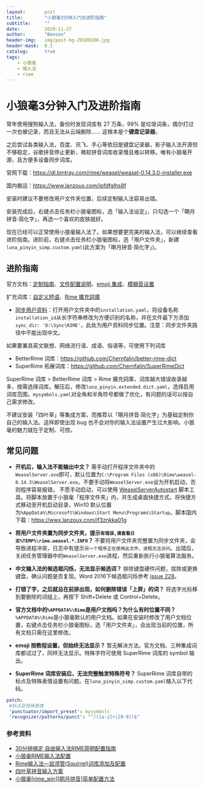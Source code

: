 ```yaml
---
layout:       post
title:        "小狼毫3分钟入门及进阶指南"
subtitle:     ""
date:         2020-11-27
author:       "Benson"
header-img:   img/post-bg-20180108.jpg
header-mask:  0.3
catalog:      true
tags:
    - 小狼毫
    - 输入法
	- rime
---
```

# 小狼毫3分钟入门及进阶指南

常年使用搜狗输入法，备份时发现词库有 27 万条，99% 是垃圾词条，偶尔打过一次也被记录，而且无法从云端删除…… 这根本是个**键盘记录器**。

之后尝试各类输入法，百度、讯飞、手心等依旧是键盘记录器，影子输入法开源但不够稳定，谷歌拼音停止更新，微软拼音词库收录慢且难以转移。唯有小狼毫开源，且方便多设备同步词库。

官网下载：https://dl.bintray.com/rime/weasel/weasel-0.14.3.0-installer.exe

国内搬运：https://www.lanzoux.com/ipfdfglhs8f

安装时建议不要修改用户文件夹位置，后续定制输入法容易出错。

安装完成后，右键点击任务栏小狼毫图标，选「输入法设定」，只勾选一个「朙月拼音·简化字」，再选一个喜欢的皮肤就好。

现在已经可以正常使用小狼毫输入法了。如果想要更完美的输入法，可以继续查看进阶指南。进阶前，右键点击任务栏小狼毫图标，选「用户文件夹」，新建 `luna_pinyin_simp.custom.yaml`(此方案为「朙月拼音·简化字」)。

## 进阶指南
官方文档：[定制指南](https://github.com/rime/home/wiki/CustomizationGuide)、[文件配置说明](https://github.com/rime/home/wiki/RimeWithSchemata#rime-%E4%B8%AD%E7%9A%84%E6%95%B8%E6%93%9A%E6%96%87%E4%BB%B6%E5%88%86%E4%BD%88%E5%8F%8A%E4%BD%9C%E7%94%A8)、[emoji 集成](https://github.com/rime/rime-emoji)、[模糊音设置](https://github.com/rime/home/wiki/CustomizationGuide#%E6%A8%A1%E7%B3%8A%E9%9F%B3)

扩充词库：[自定义短语](https://gist.github.com/lotem/5440677)、[Rime 擴充詞庫](https://github.com/rime-aca/dictionaries)

* [同步用户资料](https://github.com/rime/home/wiki/UserGuide#%E5%90%8C%E6%AD%A5%E7%94%A8%E6%88%B6%E8%B3%87%E6%96%99)：打开用户文件夹中的`installation.yaml`，将设备名称`installation_id`从长字符串修改为方便识别的名称，并在文件最下方添加`sync_dir: 'D:\Sync\RIME'`，此处为用户资料同步位置。注意：同步文件夹路径中不能出现中文。

如果要兼具英文联想、网络流行语、成语、俗语等，可使用下列词库
* BetterRime 词库：https://github.com/Chernfalin/better-rime-dict
* SuperRime 拓展词库：https://github.com/Chernfalin/SuperRimeDict

SuperRime 词库 > BetterRime 词库 > Rime 擴充詞庫，词库越大错误收录越多，按需选择词库。解压后，修改`luna_pinyin.extended.dict.yaml`，选择启用词库范围。`mysymbols.yaml`对全角和半角符号都做了优化，有问题的话可以按自己需求修改。

不建议安装「四叶草」等集成方案，而推荐以「朙月拼音·简化字」为基础定制你自己的输入法。这样即使出现 bug 也不会对你的输入法设置产生过大影响。小狼毫的魅力就在于定制、可控。

## 常见问题
* **开机后，输入法不能输出中文？**
需手动打开程序文件夹中的`WeaselServer.exe`即可，默认位置为`C:\Program Files (x86)\Rime\weasel-0.14.3\WeaselServer.exe`。不要手动将`WeaselServer.exe`设为开机启动，否则程序容易报错。
不愿手动启动，可以使用 [WeaselServerAutostart](https://github.com/rockbenben/rime-WeaselServer) 脚本工具。将脚本放置于小狼毫「程序文件夹」内，并生成桌面快捷方式。将快捷方式移动至开机启动目录，Win10 默认位置为`%AppData%\Microsoft\Windows\Start Menu\Programs\Startup`。脚本国内下载：https://wwx.lanzoux.com/if3znkka01g

* **将用户文件夹置为同步文件夹，提示`有错误,请查看日志%TEMP%\rime.weasel.*.INFO`？**
不要将用户文件夹完整置为同步文件夹，会导致进程冲突，日志中有提示`另一个程序正在使用此文件，进程无法访问`。出错后，关闭任务管理器中的`WeaselServer.exe`进程，然后重新执行小狼毫算法服务。

* **中文输入法的候选框闪烁，无法显示候选词？**
排除键盘硬件问题，拔除或更换键盘，确认问题是否复现。Word 2016下候选框闪烁参考 [issue 228](https://github.com/rime/weasel/issues/228)。

* **打错了字，之后就总在前排出现，如何删除错误「上屏」的词？**
将选字光标移到要删除的词组上，再按下 Shift+Delete 或 Control+Delete。

* **官方文档中的`%APPDATA%\Rime`是用户文档吗？为什么有时位置不同？**
`%APPDATA%\Rime`是小狼毫默认的用户文档。如果在安装时修改了用户文档位置，右键点击任务栏小狼毫图标，选「用户文件夹」，会出现当前的位置，所有文档只需在这里修改。

* **emoji 按教程设置，但始终无法显示？**
暂无解决方法。官方文档、三种集成词库都试过了，同样无法显示。特殊字符可使用 SuperRime 词库的 symbol 输出。

* **SuperRime 词库安装后，无法完整触发特殊符号？**
SuperRime 词库自带的标点及特殊表情设置有问题。在`luna_pinyin_simp.custom.yaml`植入以下代码。
 ```yaml
 patch:
  #标点及特殊表情
  'punctuator/import_preset': mysymbols
  'recognizer/patterns/punct': "^/([a-z]+|[0-9])$"
 ```

### 参考资料
* [30分钟搞定 自由输入法RIME简明配置指南](https://www.jianshu.com/p/296bba666604)
* [小狼毫RIME输入法配置](https://www.dazhuanlan.com/2019/10/06/5d995d43e4432/)
* [Rime输入法—鼠须管(Squirrel)词库添加及配置](https://www.jianshu.com/p/cffc0ea094a7)
* [四叶草拼音输入方案](https://github.com/fkxxyz/rime-cloverpinyin)
* [小狼毫[rime_win][眀月拼音]简单配置方法](https://blog.csdn.net/qq_42204675/article/details/86422450)
